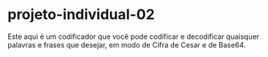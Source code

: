 # projeto-individual-02

Este aqui é um codificador que você pode codificar e decodificar quaisquer palavras e frases que desejar, em modo de Cifra de Cesar e de Base64. 
